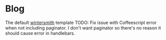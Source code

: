 
# Blog

The default [wintersmith](https://github.com/jnordberg/wintersmith) template
TODO: 
Fix issue with Coffeescript error when not including paginator. I don't want paginator so there's no reason it should cause error in handlebars.
